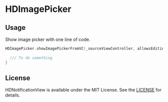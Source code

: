# HDImagePicker


## Usage
Show image picker with one line of code.
```swift
HDImagePicker.showImagePickerFromVC(_sourceViewController, allowsEditing: true) { [weak self] (originImage: UIImage?, editedImage: UIImage?) in
  
  /// To do something
}
```


## License
HDNotificationView is available under the MIT License. See the [LICENSE](./License) for details.

